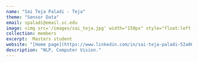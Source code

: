 ```yaml
---
name: "Sai Teja Paladi - Teja"
theme: "Sensor Data"
email: spaladi@email.sc.edu
image: <img src='/images/sai_teja.jpg' width="150px" style="float:left; margin:0px 10px 0px 0px;">
collection: members
excerpt:  Masters student
website: "[Home page](https://www.linkedin.com/in/sai-teja-paladi-52a062140/)"
description: "NLP, Computer Vision."  
---
```

